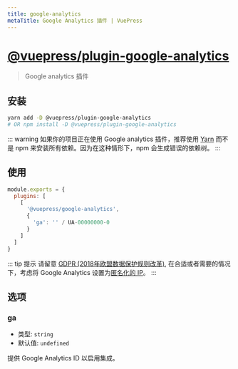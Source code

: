 ```yaml
---
title: google-analytics
metaTitle: Google Analytics 插件 | VuePress
---
```


# [@vuepress/plugin-google-analytics](https:/github.com/vuejs/vuepress/tree/master/packages/@vuepress/plugin-google-analytics)

> Google analytics 插件

## 安装

```bash
yarn add -D @vuepress/plugin-google-analytics
# OR npm install -D @vuepress/plugin-google-analytics
```

::: warning
如果你的项目正在使用 Google analytics 插件，推荐使用 [Yarn](https:/yarnpkg.com/en/) 而不是 npm 来安装所有依赖。因为在这种情形下，npm 会生成错误的依赖树。
:::

## 使用

```javascript
module.exports = {
  plugins: [
    [
      '@vuepress/google-analytics',
      {
        'ga': '' / UA-00000000-0
      }
    ]
  ]
}
```

::: tip 提示
请留意 [GDPR (2018年欧盟数据保护规则改革)](https:/ec.europa.eu/commission/priorities/justice-and-fundamental-rights/data-protection/2018-reform-eu-data-protection-rules_en), 在合适或者需要的情况下，考虑将 Google Analytics 设置为[匿名化的 IP](https:/support.google.com/analytics/answer/2763052?hl=zh-Hans)。
:::

## 选项

### ga

- 类型: `string`
- 默认值: `undefined`

提供 Google Analytics ID 以启用集成。
